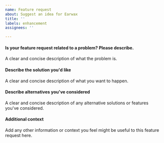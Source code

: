 ```yaml
---
name: Feature request
about: Suggest an idea for Earwax
title: ''
labels: enhancement
assignees: ''

---
```


#### Is your feature request related to a problem? Please describe.

A clear and concise description of what the problem is.

#### Describe the solution you'd like

A clear and concise description of what you want to happen.

#### Describe alternatives you've considered

A clear and concise description of any alternative solutions or features you've considered.

#### Additional context

Add any other information or context you feel might be useful to this feature request here.

